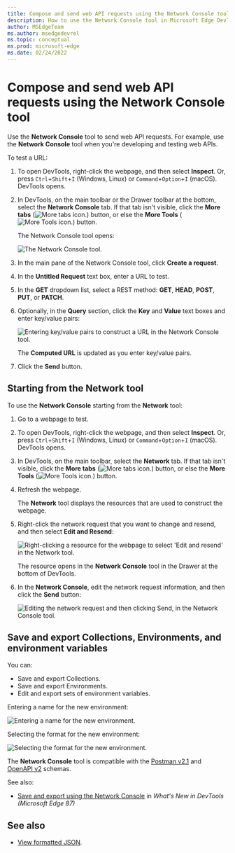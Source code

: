 ```yaml
---
title: Compose and send web API requests using the Network Console tool
description: How to use the Network Console tool in Microsoft Edge DevTools to make synthetic network requests over HTTP when you're developing and testing web APIs.
author: MSEdgeTeam
ms.author: msedgedevrel
ms.topic: conceptual
ms.prod: microsoft-edge
ms.date: 02/24/2022
---
```

# Compose and send web API requests using the Network Console tool

Use the **Network Console** tool to send web API requests.  For example, use the **Network Console** tool when you're developing and testing web APIs.

To test a URL:

1. To open DevTools, right-click the webpage, and then select **Inspect**.  Or, press `Ctrl`+`Shift`+`I` (Windows, Linux) or `Command`+`Option`+`I` (macOS).  DevTools opens.

1. In DevTools, on the main toolbar or the Drawer toolbar at the bottom, select the **Network Console** tab.  If that tab isn't visible, click the **More tabs** (![More tabs icon.](../media/more-tabs-icon-light-theme.png)) button, or else the **More Tools** (![More Tools icon.](../media/more-tools-icon-light-theme.png)) button.

   The Network Console tool opens:

   ![The Network Console tool.](images/network-console-tool.png)

1. In the main pane of the Network Console tool, click **Create a request**.

1. In the **Untitled Request** text box, enter a URL to test.

1. In the **GET** dropdown list, select a REST method: **GET**, **HEAD**, **POST**, **PUT**, or **PATCH**.

1. Optionally, in the **Query** section, click the **Key** and **Value** text boxes and enter key/value pairs:

   ![Entering key/value pairs to construct a URL in the Network Console tool.](images/entering-key-value-pairs.png)

   The **Computed URL** is updated as you enter key/value pairs.

1. Click the **Send** button.


<!-- ====================================================================== -->
## Starting from the Network tool

To use the **Network Console** starting from the **Network** tool:

1. Go to a webpage to test.

1. To open DevTools, right-click the webpage, and then select **Inspect**.  Or, press `Ctrl`+`Shift`+`I` (Windows, Linux) or `Command`+`Option`+`I` (macOS).  DevTools opens.

1. In DevTools, on the main toolbar, select the **Network** tab.  If that tab isn't visible, click the **More tabs** (![More tabs icon.](../media/more-tabs-icon-light-theme.png)) button, or else the **More Tools** (![More Tools icon.](../media/more-tools-icon-light-theme.png)) button.

1. Refresh the webpage.

   The **Network** tool displays the resources that are used to construct the webpage.

1. Right-click the network request that you want to change and resend, and then select **Edit and Resend**:

   ![Right-clicking a resource for the webpage to select 'Edit and resend' in the Network tool.](images/edit-and-resend.png)

   The resource opens in the **Network Console** tool in the Drawer at the bottom of DevTools.

1. In the **Network Console**, edit the network request information, and then click the **Send** button:

   ![Editing the network request and then clicking Send, in the Network Console tool.](images/edit-then-send.png)

   <!-- Another screenshot (used by Experimental Features article)

   ![The Network Console tool in the main toolbar.](../media/network-network-console.msft.png) -->


<!-- ====================================================================== -->
## Save and export Collections, Environments, and environment variables

You can:
*  Save and export Collections.
*  Save and export Environments.
*  Edit and export sets of environment variables.

Entering a name for the new environment:

![Entering a name for the new environment.](images/network-console-environments-new-name.msft.png)

Selecting the format for the new environment:

![Selecting the format for the new environment.](images/network-console-environments-new-format.msft.png)

The **Network Console** tool is compatible with the [Postman v2.1](https://schema.getpostman.com/json/collection/v2.1.0/docs/index.html) and [OpenAPI v2](https://swagger.io/specification/v2) schemas.

See also:
* [Save and export using the Network Console](../whats-new/2020/10/devtools.md#save-and-export-using-the-network-console) in _What's New in DevTools (Microsoft Edge 87)_


<!-- ====================================================================== -->
## See also

* [View formatted JSON](../json-viewer/json-viewer.md).
<!-- * [edge-devtools-network-console repo](https://github.com/microsoft/edge-devtools-network-console) -->
